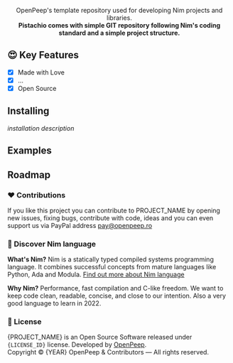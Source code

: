 <p align="center">OpenPeep's template repository used for developing Nim projects and libraries.<br><strong>Pistachio comes with simple GIT repository following Nim's coding standard and a simple project structure.</strong></p>

## 😍 Key Features
- [x] Made with Love
- [x] ...
- [x] Open Source

## Installing
_installation description_

## Examples


## Roadmap

### ❤ Contributions
If you like this project you can contribute to PROJECT_NAME by opening new issues, fixing bugs, contribute with code, ideas and you can even support us via PayPal address pay@openpeep.ro

### 👑 Discover Nim language
<strong>What's Nim?</strong> Nim is a statically typed compiled systems programming language. It combines successful concepts from mature languages like Python, Ada and Modula. [Find out more about Nim language](https://nim-lang.org/)

<strong>Why Nim?</strong> Performance, fast compilation and C-like freedom. We want to keep code clean, readable, concise, and close to our intention. Also a very good language to learn in 2022.

### 🎩 License
{PROJECT_NAME} is an Open Source Software released under `{LICENSE_ID}` license. Developed by [OpenPeep](https://github.com/openpeep).<br>
Copyright &copy; {YEAR} OpenPeep & Contributors &mdash; All rights reserved.
